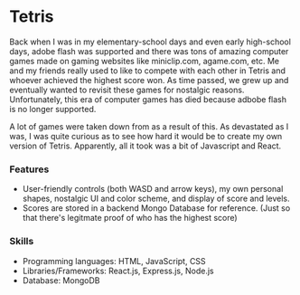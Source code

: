 # Tetris

Back when I was in my elementary-school days and even early high-school days, adobe flash was supported and there was tons of amazing computer games made on gaming websites like miniclip.com, agame.com, etc. Me and my friends really used to like to compete with each other in Tetris and whoever achieved the highest score won. As time passed, we grew up and eventually wanted to revisit these games for nostalgic reasons. Unfortunately, this era of computer games has died because adbobe flash is no longer supported.

A lot of games were taken down from as a result of this. As devastated as I was, I was quite curious as to see how hard it would be to create my own version of Tetris. Apparently, all it took was a bit of Javascript and React.

### Features

- User-friendly controls (both WASD and arrow keys), my own personal shapes, nostalgic UI and color scheme, and display of score and levels.
- Scores are stored in a backend Mongo Database for reference. (Just so that there's legitmate proof of who has the highest score)

### Skills

- Programming languages: HTML, JavaScript, CSS
- Libraries/Frameworks: React.js, Express.js, Node.js
- Database: MongoDB
